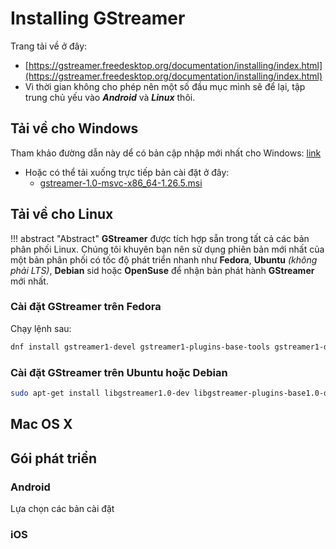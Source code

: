 # Installing GStreamer

Trang tải về ở đây:

- [https://gstreamer.freedesktop.org/documentation/installing/index.html](https://gstreamer.freedesktop.org/documentation/installing/index.html)
- Vì thời gian không cho phép nên một số đầu mục mình sẽ để lại, tập trung chủ yếu vào __*Android*__ và __*Linux*__ thôi.

## Tải về cho Windows

Tham khảo đường dẫn này dể có bản cập nhập mới nhất cho Windows: [link](https://gstreamer.freedesktop.org/download/#windows)

- Hoặc có thể tải xuống trực tiếp bản cài đặt ở đây: 
    - [gstreamer-1.0-msvc-x86_64-1.26.5.msi](https://gstreamer.freedesktop.org/data/pkg/windows/1.26.5/msvc/gstreamer-1.0-msvc-x86_64-1.26.5.msi)

## Tải về cho Linux

!!! abstract "Abstract"
    __GStreamer__ được tích hợp sẵn trong tất cả các bản phân phối Linux. Chúng tôi khuyên bạn nên sử dụng phiên bản mới nhất của một bản phân phối có tốc độ phát triển nhanh như __Fedora__, __Ubuntu__ _(không phải LTS)_, __Debian__ sid hoặc __OpenSuse__ để nhận bản phát hành __GStreamer__ mới nhất.

### Cài đặt GStreamer trên Fedora

Chạy lệnh sau:

```bash
dnf install gstreamer1-devel gstreamer1-plugins-base-tools gstreamer1-doc gstreamer1-plugins-base-devel gstreamer1-plugins-good gstreamer1-plugins-good-extras gstreamer1-plugins-ugly gstreamer1-plugins-bad-free gstreamer1-plugins-bad-free-devel gstreamer1-plugins-bad-free-extras
```

### Cài đặt GStreamer trên Ubuntu hoặc Debian

```bash
sudo apt-get install libgstreamer1.0-dev libgstreamer-plugins-base1.0-dev libgstreamer-plugins-bad1.0-dev gstreamer1.0-plugins-base gstreamer1.0-plugins-good gstreamer1.0-plugins-bad gstreamer1.0-plugins-ugly gstreamer1.0-libav gstreamer1.0-tools gstreamer1.0-x gstreamer1.0-alsa gstreamer1.0-gl gstreamer1.0-gtk3 gstreamer1.0-qt5 gstreamer1.0-pulseaudio -y
```

## Mac OS X

## Gói phát triển

### Android

Lựa chọn các bản cài đặt 

### iOS